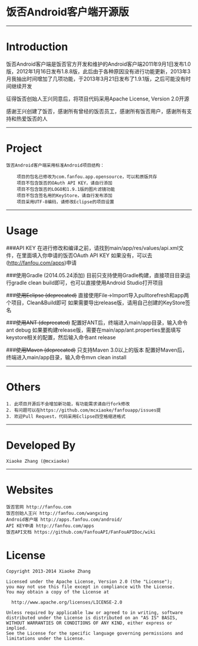 饭否Android客户端开源版
===========================
    
---
Introduction
===========================

  饭否Android客户端是饭否官方开发和维护的Android客户端2011年9月1日发布1.0版，2012年1月16日发布1.8.8版，此后由于各种原因没有进行功能更新，2013年3月我抽出时间增加了几项功能，于2013年3月21日发布了1.9.1版，之后可能没有时间继续开发
  
  征得饭否创始人王兴同意后，将项目代码采用Apache License, Version 2.0开源
  
  感谢王兴创建了饭否，感谢所有曾经的饭否员工，感谢所有饭否用户，感谢所有支持和热爱饭否的人

---

Project
===========================
    饭否Android客户端采用标准Android项目结构：

        项目的包名已修改为com.fanfou.app.opensource，可以和原版共存
        项目不包含饭否的OAuth API KEY，请自行添加
        项目不包含饭否的LOGO和1.9.1版的图片滤镜功能
        项目不包含签名用的KeyStore，请自行发布添加
        项目采用UTF-8编码，请修改Eclipse的项目设置

---

Usage
===========================

###API KEY
    在进行修改和编译之前，请找到main/app/res/values/api.xml文件，在里面填入你申请的饭否OAuth API KEY
    如果没有，可以去(<http://fanfou.com/apps>)申请
    
###使用Gradle (2014.05.24添加)
    目前只支持使用Gradle构建，直接项目目录运行gradle clean build即可，也可以直接使用Android Studio打开项目

###<del>使用Eclipse (deprecated)</del>
    直接使用File->Import导入pulltorefresh和app两个项目，Clean&Build即可
    如果需要导出release版，请用自己创建的KeyStore签名
    
###<del>使用ANT (deprecated)</del>
    配置好ANT后，终端进入main/app目录，输入命令ant debug
    如果要构建release版，需要在main/app/ant.properties里面填写keystore相关的配置，然后输入命令ant release
    
###<del>使用Maven (deprecated)</del>
    只支持Maven 3.0以上的版本
    配置好Maven后，终端进入main/app目录，输入命令mvn clean install
    
    
---
    
Others
===========================
    1. 此项目开源后不会增加新功能，有功能需求请自行fork修改
    2. 有问题可以在https://github.com/mcxiaoke/fanfouapp/issues提
    3. 欢迎Pull Request，代码采用Eclipse四空格缩进格式
    
---

Developed By
===========================
    Xiaoke Zhang (@mcxiaoke)
    
---

Websites
===========================
    饭否官网 http://fanfou.com
    饭否创始人王兴 http://fanfou.com/wangxing
    Android客户端 http://apps.fanfou.com/android/
    API KEY申请 http://fanfou.com/apps
    饭否API文档 https://github.com/FanfouAPI/FanFouAPIDoc/wiki

License
===========================

    Copyright 2013-2014 Xiaoke Zhang

    Licensed under the Apache License, Version 2.0 (the "License");
    you may not use this file except in compliance with the License.
    You may obtain a copy of the License at

      http://www.apache.org/licenses/LICENSE-2.0

    Unless required by applicable law or agreed to in writing, software
    distributed under the License is distributed on an "AS IS" BASIS,
    WITHOUT WARRANTIES OR CONDITIONS OF ANY KIND, either express or implied.
    See the License for the specific language governing permissions and
    limitations under the License.





